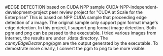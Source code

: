 #EDGE DETECTION based on CUDA NPP sample 
CUDA-NPP-independent-development-project
peer review project for "CUDA at Scale for the Enterprise"
This is based on NPP CUDA sample that proceeding edge detection of a image.
The original sample only support pgm format image's edge detection.
In this project, I support png format image detection. Both pgm and png can be passed to the executable. 
I tried various images from Internet, the results are under ./data directory. The *_cannyEdgeDector_*.png/pgm are the output generated by the executable. To demostrate more clearly, I convert the pgm to png to be more visible.
